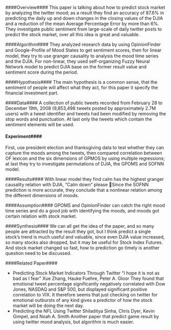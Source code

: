 ####Overview####
This paper is talking about how to predict stock market by analyzing the twitter mood; as a result they find an accuracy of 87.6% in predicting the daily up and down changes in the closing values of the DJIA and a reduction of the mean Average Percentage Error by more than 6%. They investigate public sentiment from large-scale of daily twitter posts to predict the stock market, over all this idea is great and valuable.

####Algorithm####
They analyzed research data by using OpinionFinder and Google-Proﬁle of Mood States to get sentiment scores, then for linear model, they try to use granger causality to analysis the mood time series and the DJIA. For non-linear, they used self-organizing Fuzzy Neural Network model to predict DJIA base on the former result value and sentiment score during the period.

####Hypothesis####
The main hypothesis is a common sense, that the sentiment of people will affect what they act, for  this paper it specify the financial  investment part.

####Data####
A collection of public tweets recorded from February 28 to December 19th, 2008 (9,853,498 tweets posted by approximately 2.7M users) with a tweet identifier and tweets had been modified by removing the stop words and punctuation. At last only the tweets which contain the sentiment elements will be used.

#### Experiment####
First, use president election and thanksgiving data to test whether they can capture the moods among the tweets, then compared correlation between OF lexicon and the six dimensions of GPMOS by using multiple regressions; at last they try to investigate permutations of DJIA, the GPOMS and SOFNN model.

####Results####
With linear model they find calm has the highest granger causality relation with DJIA, “Calm down” please Since the SOFNN prediction is more accurate, they conclude that a nonlinear relation among the different dimensions of moods.

####Assumption####
GPOMS and OpinionFinder can catch the right mood time series and do a good job with identifying the moods, and moods got certain relation with stock market.

####Synthesis####
We can all get the idea of the paper, and so many people are attracted by the result they got, but I think predict a single stock’s trend is much useful and valuable, since even DJIA value increased, so many stocks also dropped, but it may be useful for Stock Index Futures. And stock market changed so fast, how to prediction go timely is another question need to be discussed.

####Related Paper####
-	Predicting Stock Market Indicators Through Twitter “I hope it is not as bad as I fear”
Xue Zhang, Hauke Fuehre, Peter A. Gloor
    They found that emotional tweet percentage significantly negatively correlated with Dow Jones, NASDAQ and S&P 500, but displayed significant positive correlation to VIX. It therefore seems that just checking on twitter for emotional outbursts of any kind gives a predictor of how the stock market will be doing the next day.
-	Predicting the NFL Using Twitter
Shiladitya Sinha, Chris Dyer, Kevin Gimpel, and Noah A. Smith
    Another paper that predict game result by using twitter mood analysis, but algorithm is much easier.
